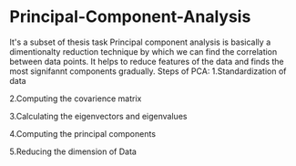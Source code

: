 # Principal-Component-Analysis
It's a subset of thesis task
Principal component analysis is basically a dimentionalty reduction technique by which we can find the correlation between data points. It helps to reduce features of the data and finds the most signifannt components gradually.
Steps of PCA:
1.Standardization of data

2.Computing the covarience matrix

3.Calculating the eigenvectors and eigenvalues

4.Computing the principal components

5.Reducing the dimension of Data

